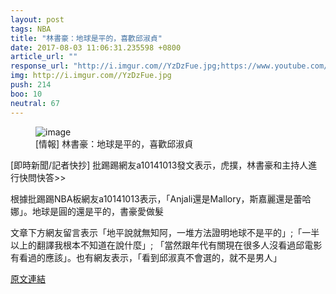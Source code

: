 ```yaml
---
layout: post
tags: NBA
title: "林書豪：地球是平的，喜歡邱淑貞"
date: 2017-08-03 11:06:31.235598 +0800
article_url: ""
response_url: "http://i.imgur.com//YzDzFue.jpg;https://www.youtube.com//watch//v//N9oqrQmiSkU"
img: http://i.imgur.com//YzDzFue.jpg
push: 214
boo: 10
neutral: 67
---
```


<figure>
<img src="http://i.imgur.com//YzDzFue.jpg" alt="image">
<figcaption>
[情報] 林書豪：地球是平的，喜歡邱淑貞
</figcaption>
</figure>



[即時新聞/記者快抄] 批踢踢網友a10141013發文表示，虎撲，林書豪和主持人進行快問快答>>

根據批踢踢NBA板網友a10141013表示，「Anjali還是Mallory，斯嘉麗還是蕾哈娜」。地球是圓的還是平的，書豪愛做髮

文章下方網友留言表示「地平說就無知阿，一堆方法證明地球不是平的」;「一半以上的翻譯我根本不知道在說什麼」; 「當然跟年代有關現在很多人沒看過邱電影有看過的應該」。也有網友表示，「看到邱淑真不會選的，就不是男人」

<a href = "https://www.ptt.cc/bbs/NBA/M.1501300514.A.DDE.html">原文連結</a>

